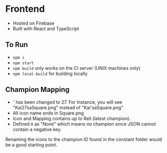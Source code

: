 # Frontend

* Hosted on Firebase
* Built with React and TypeScript

## To Run

* `npm i`
* `npm start`
* `npm build` only works on the CI server (UNIX machines only)
* `npm local-build` for building locally

## Champion Mapping
* ' has been changed to 27. For Instance, you will see "Kai27saSquare.png" instead of "Kai'saSquare.png"
* All icon name ends in Square.png
* Icon and Mapping contains up to Rell (latest champion).
* Defined `0` as "None" which means no champion since JSON cannot contain a negative key.

Renaming the icons to the champion ID found in the constant folder would be a good starting point.